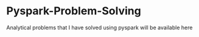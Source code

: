 # Pyspark-Problem-Solving
Analytical problems that I have solved using pyspark will be available here

